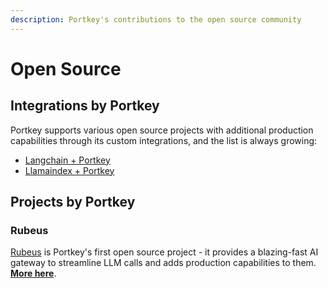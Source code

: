 ```yaml
---
description: Portkey's contributions to the open source community
---
```


# Open Source

## Integrations by Portkey

Portkey supports various open source projects with additional production capabilities through its custom integrations, and the list is always growing:

* [Langchain + Portkey](https://python.langchain.com/docs/integrations/providers/portkey/)
* [Llamaindex + Portkey](https://gpt-index.readthedocs.io/en/latest/examples/llm/portkey.html)

## Projects by Portkey

### Rubeus

[Rubeus](rubeus-by-portkey.md) is Portkey's first open source project - it provides a blazing-fast AI gateway to streamline LLM calls and adds production capabilities to them. [**More here**](rubeus-by-portkey.md).
